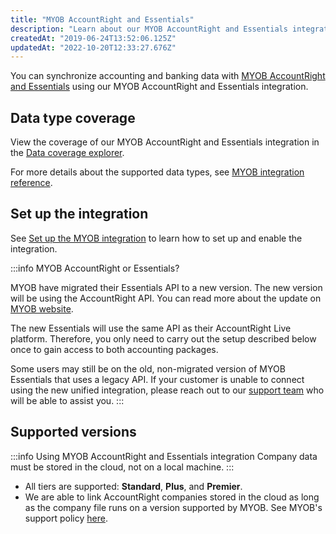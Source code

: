 ```yaml
---
title: "MYOB AccountRight and Essentials"
description: "Learn about our MYOB AccountRight and Essentials integration."
createdAt: "2019-06-24T13:52:06.125Z"
updatedAt: "2022-10-20T12:33:27.676Z"
---
```


You can synchronize accounting and banking data with <a className="external" href="https://www.myob.com/" target="_blank">MYOB AccountRight and Essentials</a> using our MYOB AccountRight and Essentials integration.

## Data type coverage

View the coverage of our MYOB AccountRight and Essentials integration in the <a className="external" href="https://knowledge.codat.io/supported-features/accounting?view=tab-by-integration&integrationKey=pdvj" target="_blank">Data coverage explorer</a>.

For more details about the supported data types, see [MYOB integration reference](/integrations/accounting/kashflow/myob-integration-reference).

## Set up the integration

See [Set up the MYOB integration](/integrations/accounting/myob/accounting-myob-setup) to learn how to set up and enable the integration.

:::info MYOB AccountRight or Essentials?

MYOB have migrated their Essentials API to a new version. The new version will be using the AccountRight API. You can read more about the update on <a className="external" href="https://developer.myob.com/api/essentials-accounting/" target="_blank">MYOB website</a>.

The new Essentials will use the same API as their AccountRight Live platform. Therefore, you only need to carry out the setup described below once to gain access to both accounting packages.

Some users may still be on the old, non-migrated version of MYOB Essentials that uses a legacy API. If your customer is unable to connect using the new unified integration, please reach out to our [support team](mailto:support@codat.io) who will be able to assist you.
:::

## Supported versions

:::info Using MYOB AccountRight and Essentials integration
Company data must be stored in the cloud, not on a local machine.
:::

- All tiers are supported: **Standard**, **Plus**, and **Premier**.
- We are able to link AccountRight companies stored in the cloud as long as the company file runs on a version supported by MYOB. See MYOB's support policy [here](https://help.myob.com/wiki/display/GEN/AccountRight+releases#expand-20217November2021).
